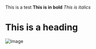 This is a test
**This is in bold**
*This is italics*
# This is a heading
![Image](https://commonmark.org/help/images/favicon.png)	
